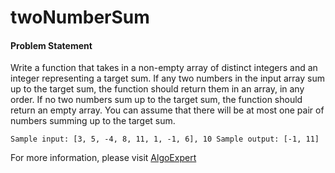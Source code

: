 # twoNumberSum

#### Problem Statement

Write a function that takes in a non-empty array of distinct integers and an integer representing a target sum. If any two numbers in the input array sum up to the target sum, the function should return them in an array, in any order. If no two numbers sum up to the target sum, the function should return an empty array. You can assume that there will be at most one pair of numbers summing up to the target sum.

`Sample input: [3, 5, -4, 8, 11, 1, -1, 6], 10 Sample output: [-1, 11]`

For more information, please visit [AlgoExpert](https://www.algoexpert.io/questions/Two%20Number%20Sum)
